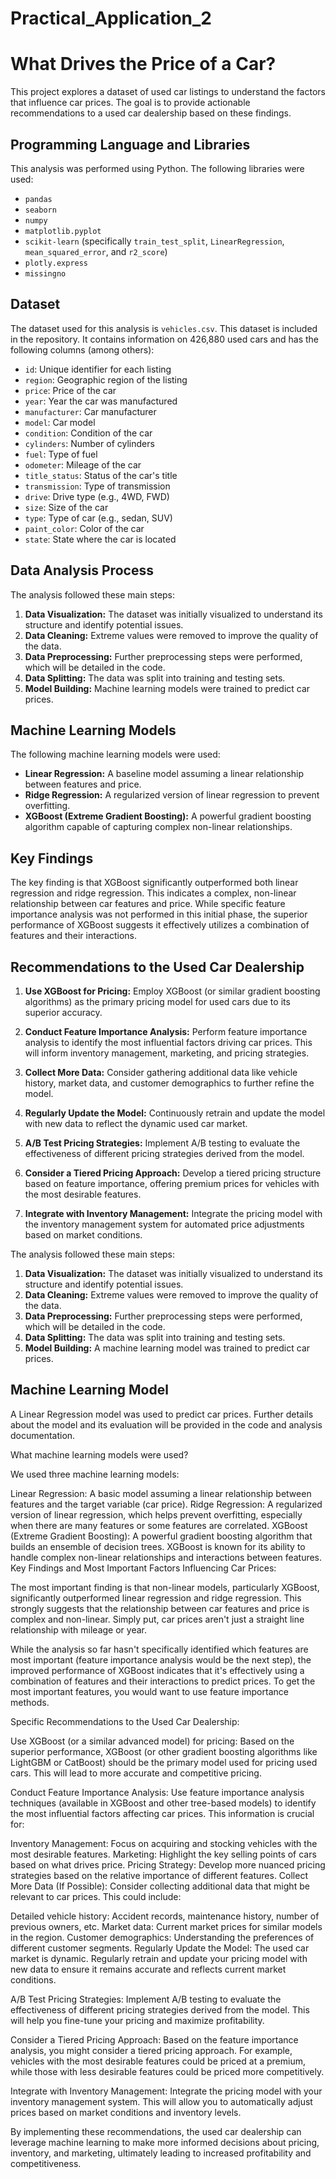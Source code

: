 # Practical_Application_2

# What Drives the Price of a Car?

This project explores a dataset of used car listings to understand the factors that influence car prices.  The goal is to provide actionable recommendations to a used car dealership based on these findings.

## Programming Language and Libraries

This analysis was performed using Python. The following libraries were used:

*   `pandas`
*   `seaborn`
*   `numpy`
*   `matplotlib.pyplot`
*   `scikit-learn` (specifically `train_test_split`, `LinearRegression`, `mean_squared_error`, and `r2_score`)
*   `plotly.express`
*   `missingno`

## Dataset

The dataset used for this analysis is `vehicles.csv`. This dataset is included in the repository. It contains information on 426,880 used cars and has the following columns (among others):

*   `id`: Unique identifier for each listing
*   `region`: Geographic region of the listing
*   `price`: Price of the car
*   `year`: Year the car was manufactured
*   `manufacturer`: Car manufacturer
*   `model`: Car model
*   `condition`: Condition of the car
*   `cylinders`: Number of cylinders
*   `fuel`: Type of fuel
*   `odometer`: Mileage of the car
*   `title_status`: Status of the car's title
*   `transmission`: Type of transmission
*   `drive`: Drive type (e.g., 4WD, FWD)
*   `size`: Size of the car
*   `type`: Type of car (e.g., sedan, SUV)
*   `paint_color`: Color of the car
*   `state`: State where the car is located

## Data Analysis Process


The analysis followed these main steps:

1.  **Data Visualization:** The dataset was initially visualized to understand its structure and identify potential issues.
2.  **Data Cleaning:** Extreme values were removed to improve the quality of the data.
3.  **Data Preprocessing:** Further preprocessing steps were performed, which will be detailed in the code.
4.  **Data Splitting:** The data was split into training and testing sets.
5.  **Model Building:** Machine learning models were trained to predict car prices.

## Machine Learning Models

The following machine learning models were used:

*   **Linear Regression:** A baseline model assuming a linear relationship between features and price.
*   **Ridge Regression:** A regularized version of linear regression to prevent overfitting.
*   **XGBoost (Extreme Gradient Boosting):** A powerful gradient boosting algorithm capable of capturing complex non-linear relationships.

## Key Findings

The key finding is that XGBoost significantly outperformed both linear regression and ridge regression. This indicates a complex, non-linear relationship between car features and price.  While specific feature importance analysis was not performed in this initial phase, the superior performance of XGBoost suggests it effectively utilizes a combination of features and their interactions.

## Recommendations to the Used Car Dealership

1.  **Use XGBoost for Pricing:** Employ XGBoost (or similar gradient boosting algorithms) as the primary pricing model for used cars due to its superior accuracy.

2.  **Conduct Feature Importance Analysis:** Perform feature importance analysis to identify the most influential factors driving car prices. This will inform inventory management, marketing, and pricing strategies.

3.  **Collect More Data:** Consider gathering additional data like vehicle history, market data, and customer demographics to further refine the model.

4.  **Regularly Update the Model:** Continuously retrain and update the model with new data to reflect the dynamic used car market.

5.  **A/B Test Pricing Strategies:** Implement A/B testing to evaluate the effectiveness of different pricing strategies derived from the model.

6.  **Consider a Tiered Pricing Approach:** Develop a tiered pricing structure based on feature importance, offering premium prices for vehicles with the most desirable features.

7.  **Integrate with Inventory Management:** Integrate the pricing model with the inventory management system for automated price adjustments based on market conditions.


The analysis followed these main steps:

1.  **Data Visualization:** The dataset was initially visualized to understand its structure and identify potential issues.
2.  **Data Cleaning:** Extreme values were removed to improve the quality of the data.
3.  **Data Preprocessing:** Further preprocessing steps were performed, which will be detailed in the code.
4.  **Data Splitting:** The data was split into training and testing sets.
5.  **Model Building:** A machine learning model was trained to predict car prices.

## Machine Learning Model

A Linear Regression model was used to predict car prices.  Further details about the model and its evaluation will be provided in the code and analysis documentation.

What machine learning models were used?

We used three machine learning models:

Linear Regression: A basic model assuming a linear relationship between features and the target variable (car price).
Ridge Regression: A regularized version of linear regression, which helps prevent overfitting, especially when there are many features or some features are correlated.
XGBoost (Extreme Gradient Boosting): A powerful gradient boosting algorithm that builds an ensemble of decision trees. XGBoost is known for its ability to handle complex non-linear relationships and interactions between features.
Key Findings and Most Important Factors Influencing Car Prices:

The most important finding is that non-linear models, particularly XGBoost, significantly outperformed linear regression and ridge regression. This strongly suggests that the relationship between car features and price is complex and non-linear.  Simply put, car prices aren't just a straight line relationship with mileage or year.

While the analysis so far hasn't specifically identified which features are most important (feature importance analysis would be the next step), the improved performance of XGBoost indicates that it's effectively using a combination of features and their interactions to predict prices.  To get the most important features, you would want to use feature importance methods.

Specific Recommendations to the Used Car Dealership:

Use XGBoost (or a similar advanced model) for pricing:  Based on the superior performance, XGBoost (or other gradient boosting algorithms like LightGBM or CatBoost) should be the primary model used for pricing used cars.  This will lead to more accurate and competitive pricing.

Conduct Feature Importance Analysis:  Use feature importance analysis techniques (available in XGBoost and other tree-based models) to identify the most influential factors affecting car prices. This information is crucial for:

Inventory Management: Focus on acquiring and stocking vehicles with the most desirable features.
Marketing: Highlight the key selling points of cars based on what drives price.
Pricing Strategy: Develop more nuanced pricing strategies based on the relative importance of different features.
Collect More Data (If Possible):  Consider collecting additional data that might be relevant to car prices.  This could include:

Detailed vehicle history: Accident records, maintenance history, number of previous owners, etc.
Market data: Current market prices for similar models in the region.
Customer demographics: Understanding the preferences of different customer segments.
Regularly Update the Model:  The used car market is dynamic.  Regularly retrain and update your pricing model with new data to ensure it remains accurate and reflects current market conditions.

A/B Test Pricing Strategies:  Implement A/B testing to evaluate the effectiveness of different pricing strategies derived from the model.  This will help you fine-tune your pricing and maximize profitability.

Consider a Tiered Pricing Approach:  Based on the feature importance analysis, you might consider a tiered pricing approach.  For example, vehicles with the most desirable features could be priced at a premium, while those with less desirable features could be priced more competitively.

Integrate with Inventory Management:  Integrate the pricing model with your inventory management system.  This will allow you to automatically adjust prices based on market conditions and inventory levels.

By implementing these recommendations, the used car dealership can leverage machine learning to make more informed decisions about pricing, inventory, and marketing, ultimately leading to increased profitability and competitiveness.







